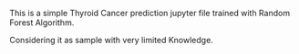 This is a simple Thyroid Cancer prediction jupyter file trained with Random Forest Algorithm.

Considering it as sample with very limited Knowledge.

